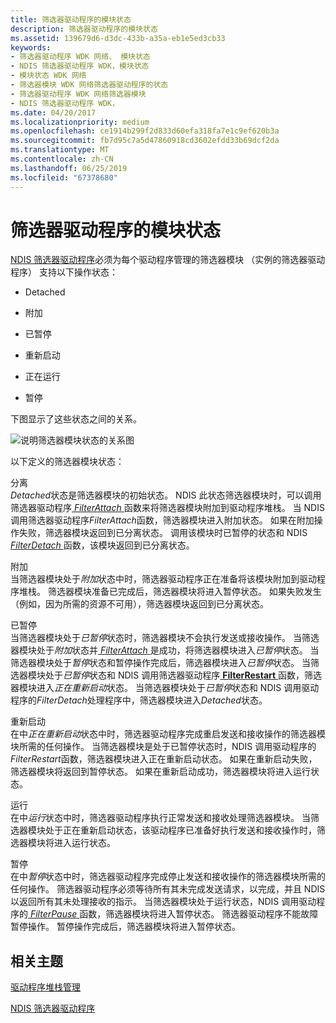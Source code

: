 ```yaml
---
title: 筛选器驱动程序的模块状态
description: 筛选器驱动程序的模块状态
ms.assetid: 139679d6-d3dc-433b-a35a-eb1e5ed3cb33
keywords:
- 筛选器驱动程序 WDK 网络、 模块状态
- NDIS 筛选器驱动程序 WDK，模块状态
- 模块状态 WDK 网络
- 筛选器模块 WDK 网络筛选器驱动程序的状态
- 筛选器驱动程序 WDK 网络筛选器模块
- NDIS 筛选器驱动程序 WDK，
ms.date: 04/20/2017
ms.localizationpriority: medium
ms.openlocfilehash: ce1914b299f2d833d60efa318fa7e1c9ef620b3a
ms.sourcegitcommit: fb7d95c7a5d47860918cd3602efdd33b69dcf2da
ms.translationtype: MT
ms.contentlocale: zh-CN
ms.lasthandoff: 06/25/2019
ms.locfileid: "67378680"
---
```

# <a name="module-states-of-a-filter-driver"></a>筛选器驱动程序的模块状态





[NDIS 筛选器驱动程序](ndis-filter-drivers.md)必须为每个驱动程序管理的筛选器模块 （实例的筛选器驱动程序） 支持以下操作状态：

-   Detached

-   附加

-   已暂停

-   重新启动

-   正在运行

-   暂停

下图显示了这些状态之间的关系。

![说明筛选器模块状态的关系图](images/filterstate.png)

以下定义的筛选器模块状态：

<a href="" id="detached"></a>分离  
*Detached*状态是筛选器模块的初始状态。 NDIS 此状态筛选器模块时，可以调用筛选器驱动程序[ *FilterAttach* ](https://docs.microsoft.com/windows-hardware/drivers/ddi/content/ndis/nc-ndis-filter_attach)函数来将筛选器模块附加到驱动程序堆栈。 当 NDIS 调用筛选器驱动程序*FilterAttach*函数，筛选器模块进入附加状态。 如果在附加操作失败，筛选器模块返回到已分离状态。 调用该模块时已暂停的状态和 NDIS [ *FilterDetach* ](https://docs.microsoft.com/windows-hardware/drivers/ddi/content/ndis/nc-ndis-filter_detach)函数，该模块返回到已分离状态。

<a href="" id="attaching"></a>附加  
当筛选器模块处于*附加*状态中时，筛选器驱动程序正在准备将该模块附加到驱动程序堆栈。 筛选器模块准备已完成后，筛选器模块将进入暂停状态。 如果失败发生 （例如，因为所需的资源不可用），筛选器模块返回到已分离状态。

<a href="" id="paused"></a>已暂停  
当筛选器模块处于*已暂停*状态时，筛选器模块不会执行发送或接收操作。 当筛选器模块处于*附加*状态并[ *FilterAttach* ](https://docs.microsoft.com/windows-hardware/drivers/ddi/content/ndis/nc-ndis-filter_attach)是成功，将筛选器模块进入*已暂停*状态。 当筛选器模块处于*暂停*状态和暂停操作完成后，筛选器模块进入*已暂停*状态。 当筛选器模块处于*已暂停*状态和 NDIS 调用筛选器驱动程序[ **FilterRestart** ](https://docs.microsoft.com/windows-hardware/drivers/ddi/content/ndis/nc-ndis-filter_restart)函数，筛选器模块进入*正在重新启动*状态。 当筛选器模块处于*已暂停*状态和 NDIS 调用驱动程序的*FilterDetach*处理程序中，筛选器模块进入*Detached*状态。

<a href="" id="restarting"></a>重新启动  
在中*正在重新启动*状态中时，筛选器驱动程序完成重启发送和接收操作的筛选器模块所需的任何操作。 当筛选器模块是处于已暂停状态时，NDIS 调用驱动程序的*FilterRestart*函数，筛选器模块进入正在重新启动状态。 如果在重新启动失败，筛选器模块将返回到暂停状态。 如果在重新启动成功，筛选器模块将进入运行状态。

<a href="" id="running"></a>运行  
在中*运行*状态中时，筛选器驱动程序执行正常发送和接收处理筛选器模块。 当筛选器模块处于正在重新启动状态，该驱动程序已准备好执行发送和接收操作时，筛选器模块将进入运行状态。

<a href="" id="pausing"></a>暂停  
在中*暂停*状态中时，筛选器驱动程序完成停止发送和接收操作的筛选器模块所需的任何操作。 筛选器驱动程序必须等待所有其未完成发送请求，以完成，并且 NDIS 以返回所有其未处理接收的指示。 当筛选器模块处于运行状态，NDIS 调用驱动程序的[ *FilterPause* ](https://docs.microsoft.com/windows-hardware/drivers/ddi/content/ndis/nc-ndis-filter_pause)函数，筛选器模块将进入暂停状态。 筛选器驱动程序不能故障暂停操作。 暂停操作完成后，筛选器模块将进入暂停状态。

## <a name="related-topics"></a>相关主题


[驱动程序堆栈管理](driver-stack-management.md)

[NDIS 筛选器驱动程序](ndis-filter-drivers.md)

 

 







